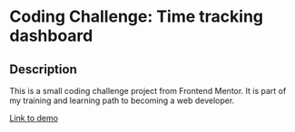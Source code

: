 # Coding Challenge: Time tracking dashboard

## Description
This is a small coding challenge project from Frontend Mentor. It is part of my training and learning path to becoming a web developer.

[Link to demo](https://time-tracking-dashboard-main-jiscocozza.vercel.app/)
